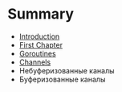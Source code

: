 # Summary

* [Introduction](README.md)
* [First Chapter](chapter1.md)
* [Goroutines](goroutines.md)
* [Channels](channels.md)
* Небуферизованные каналы
* Буферизованные каналы

